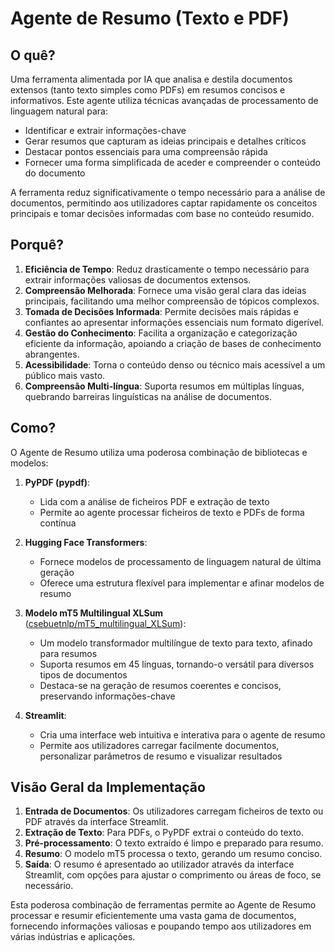 # Agente de Resumo (Texto e PDF)

## O quê?

Uma ferramenta alimentada por IA que analisa e destila documentos extensos (tanto texto simples como PDFs) em resumos concisos e informativos. Este agente utiliza técnicas avançadas de processamento de linguagem natural para:

- Identificar e extrair informações-chave
- Gerar resumos que capturam as ideias principais e detalhes críticos
- Destacar pontos essenciais para uma compreensão rápida
- Fornecer uma forma simplificada de aceder e compreender o conteúdo do documento

A ferramenta reduz significativamente o tempo necessário para a análise de documentos, permitindo aos utilizadores captar rapidamente os conceitos principais e tomar decisões informadas com base no conteúdo resumido.

## Porquê?

1. **Eficiência de Tempo**: Reduz drasticamente o tempo necessário para extrair informações valiosas de documentos extensos.
2. **Compreensão Melhorada**: Fornece uma visão geral clara das ideias principais, facilitando uma melhor compreensão de tópicos complexos.
3. **Tomada de Decisões Informada**: Permite decisões mais rápidas e confiantes ao apresentar informações essenciais num formato digerível.
4. **Gestão do Conhecimento**: Facilita a organização e categorização eficiente da informação, apoiando a criação de bases de conhecimento abrangentes.
5. **Acessibilidade**: Torna o conteúdo denso ou técnico mais acessível a um público mais vasto.
6. **Compreensão Multi-língua**: Suporta resumos em múltiplas línguas, quebrando barreiras linguísticas na análise de documentos.

## Como?

O Agente de Resumo utiliza uma poderosa combinação de bibliotecas e modelos:

1. **PyPDF (pypdf)**:

   - Lida com a análise de ficheiros PDF e extração de texto
   - Permite ao agente processar ficheiros de texto e PDFs de forma contínua

2. **Hugging Face Transformers**:

   - Fornece modelos de processamento de linguagem natural de última geração
   - Oferece uma estrutura flexível para implementar e afinar modelos de resumo

3. **Modelo mT5 Multilingual XLSum** ([csebuetnlp/mT5_multilingual_XLSum](https://huggingface.co/csebuetnlp/mT5_multilingual_XLSum)):

   - Um modelo transformador multilíngue de texto para texto, afinado para resumos
   - Suporta resumos em 45 línguas, tornando-o versátil para diversos tipos de documentos
   - Destaca-se na geração de resumos coerentes e concisos, preservando informações-chave

4. **Streamlit**:
   - Cria uma interface web intuitiva e interativa para o agente de resumo
   - Permite aos utilizadores carregar facilmente documentos, personalizar parâmetros de resumo e visualizar resultados

## Visão Geral da Implementação

1. **Entrada de Documentos**: Os utilizadores carregam ficheiros de texto ou PDF através da interface Streamlit.
2. **Extração de Texto**: Para PDFs, o PyPDF extrai o conteúdo do texto.
3. **Pré-processamento**: O texto extraído é limpo e preparado para resumo.
4. **Resumo**: O modelo mT5 processa o texto, gerando um resumo conciso.
5. **Saída**: O resumo é apresentado ao utilizador através da interface Streamlit, com opções para ajustar o comprimento ou áreas de foco, se necessário.

Esta poderosa combinação de ferramentas permite ao Agente de Resumo processar e resumir eficientemente uma vasta gama de documentos, fornecendo informações valiosas e poupando tempo aos utilizadores em várias indústrias e aplicações.
